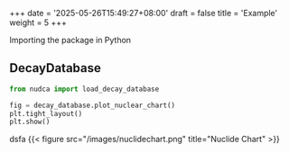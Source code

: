 +++
date = '2025-05-26T15:49:27+08:00'
draft = false
title = 'Example'
weight = 5
+++

Importing the package in Python

## DecayDatabase

```python
from nudca import load_decay_database

fig = decay_database.plot_nuclear_chart()
plt.tight_layout()
plt.show()
```

dsfa
{{< figure src="/images/nuclidechart.png" title="Nuclide Chart" >}}